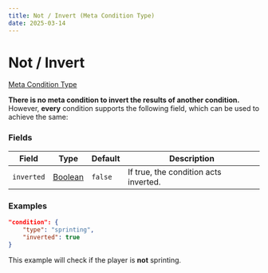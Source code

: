 ```yaml
---
title: Not / Invert (Meta Condition Type)
date: 2025-03-14
---
```


# Not / Invert

[Meta Condition Type](../meta_condition_types.md)

**There is no meta condition to invert the results of another condition.** However, **every** condition supports the following field, which can be used to achieve the same:


### Fields

Field  | Type | Default | Description
-------|------|---------|-------------
`inverted` | [Boolean](../data_types/boolean.md) | `false` | If true, the condition acts inverted.


### Examples

```json
"condition": {
    "type": "sprinting",
    "inverted": true
}
```

This example will check if the player is **not** sprinting.

